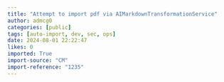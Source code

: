 ```yaml
---
title: "Attempt to import pdf via AIMarkdownTransformationService"
author: admcg0
categories: [public]
tags: [auto-import, dev, sec, ops]
date: 2024-08-01 22:22:47
likes: 0
imported: True 
import-source: "CM"
import-reference: "1235"
---
```


